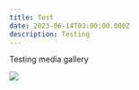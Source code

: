 ```yaml
---
title: Test
date: 2023-06-14T03:00:00.000Z
description: Testing
---
```


Testing media gallery

![](/PICT0000.jpg)
